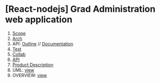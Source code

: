 
# \[React-nodejs\] Grad Administration web application

1. [Scope](app/prj-outline/Scope.md)
2. [Arch](app/prj-outline/Arch.md)
3. API: [Outline](app/prj-outline/API.md) //
[Documentation](https://app.swaggerhub.com/apis/csc302BD/GradApp/1.0.0)
4. [Test](app/prj-outline/Test.md)
5. [Collab](app/prj-outline/Collab.md)
6. [API](https://app.swaggerhub.com/apis/csc302BD/GradApp/1.0.0)
7. [Product Description](app/prj-outline/product.md)
8. UML: [view](https://drive.google.com/file/d/1V1TZ4Hti3jrpJzN0TM0tvCFgxVbjHg0s/view?usp=sharing)
9. OVERVIEW: [view](https://docs.google.com/presentation/d/10CHfckLeb3MLja0vJXwHVRbq_s3PyhLxItQ7Q77hy_0/edit?usp=sharing)
